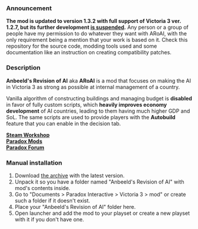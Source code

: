 ### Announcement

**The mod is updated to version 1.3.2 with full support of Victoria 3 ver. 1.2.7, but its further development [is suspended](https://forum.paradoxplaza.com/forum/threads/anbeelds-revision-of-ai.1551230/post-28821582).** Any person or a group of people have my permission to do whatever they want with ARoAI, with the only requirement being a mention that your work is based on it. Check this repository for the source code, modding tools used and some documentation like an instruction on creating compatibility patches.

### Description

**Anbeeld's Revision of AI** aka **ARoAI** is a mod that focuses on making the AI in Victoria 3 as strong as possible at internal management of a country.

Vanilla algorithm of constructing buildings and managing budget is **disabled** in favor of fully custom scripts, which **heavily improves economy development** of AI countries, leading to them having much higher GDP and SoL. The same scripts are used to provide players with the **Autobuild** feature that you can enable in the decision tab.

**[Steam Workshop](https://steamcommunity.com/sharedfiles/filedetails/?id=2880152075)**  
**[Paradox Mods](https://mods.paradoxplaza.com/mods/51961/Any)**  
**[Paradox Forum](https://forum.paradoxplaza.com/forum/threads/anbeelds-revision-of-ai.1551230/)**

### Manual installation

1) Download [the archive](https://github.com/Anbeeld/ARoAI/releases) with the latest version.
2) Unpack it so you have a folder named "Anbeeld's Revision of AI" with mod's contents inside.
3) Go to "Documents > Paradox Interactive > Victoria 3 > mod" or create such a folder if it doesn't exist.
4) Place your "Anbeeld's Revision of AI" folder here.
5) Open launcher and add the mod to your playset or create a new playset with it if you don't have one.